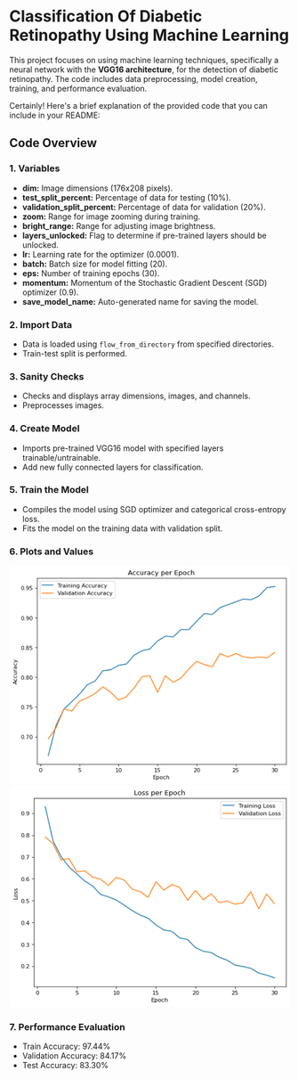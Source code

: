 # Classification Of Diabetic Retinopathy Using Machine Learning

This project focuses on using machine learning techniques, specifically a neural network with the **VGG16 architecture**, for the detection of diabetic retinopathy. The code includes data preprocessing, model creation, training, and performance evaluation.

Certainly! Here's a brief explanation of the provided code that you can include in your README:

## Code Overview

### 1. Variables

- **dim:** Image dimensions (176x208 pixels).
- **test_split_percent:** Percentage of data for testing (10%).
- **validation_split_percent:** Percentage of data for validation (20%).
- **zoom:** Range for image zooming during training.
- **bright_range:** Range for adjusting image brightness.
- **layers_unlocked:** Flag to determine if pre-trained layers should be unlocked.
- **lr:** Learning rate for the optimizer (0.0001).
- **batch:** Batch size for model fitting (20).
- **eps:** Number of training epochs (30).
- **momentum:** Momentum of the Stochastic Gradient Descent (SGD) optimizer (0.9).
- **save_model_name:** Auto-generated name for saving the model.

### 2. Import Data

- Data is loaded using `flow_from_directory` from specified directories.
- Train-test split is performed.

### 3. Sanity Checks

- Checks and displays array dimensions, images, and channels.
- Preprocesses images.

### 4. Create Model

- Imports pre-trained VGG16 model with specified layers trainable/untrainable.
- Add new fully connected layers for classification.

### 5. Train the Model

- Compiles the model using SGD optimizer and categorical cross-entropy loss.
- Fits the model on the training data with validation split.

### 6. Plots and Values

![Accuracy per Epoch Plot](accuracy_per_epoch.png)
![Loss per Epoch Plot](loss_per_epoch.png)

### 7. Performance Evaluation

- Train Accuracy: 97.44%
- Validation Accuracy: 84.17%
- Test Accuracy: 83.30%



